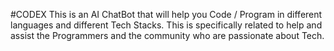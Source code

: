 #CODEX
This is an AI ChatBot that will help you Code / Program in different languages and different Tech Stacks. This is specifically related to help and assist the Programmers and the community who are passionate about Tech.

